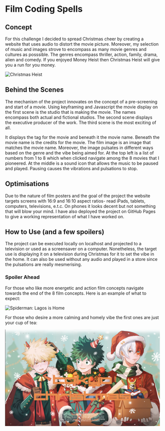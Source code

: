 # Film Coding Spells
## Concept
For this challenge I decided to spread Christmas cheer by creating a website that uses audio to distort the movie picture. Moreover, my selection of music and images strove to encompass as many movie genres and cultures as posssible. The genres encompass thriller, action, family, drama, alien and comedy. If you enjoyed Money Heist then Christmas Heist will give you a run for you money.

![Christmas Heist](action.png)

## Behind the Scenes
The mechanism of the project innovates on the concept of a pre-screening and start of a movie. Using keyframing and Javascript the movie display on the first scene is the studio that is making the movie. The names encompass both actual and fictional studios. The second scene displays the executive producer of the work. The third scene is the most exciting of all.

It displays the tag for the movie and beneath it the movie name. Beneath the movie name is the credits for the movie. The film image is an image that matches the movie name. Moreover, the image pulsates in different ways based on the genre and the vibe being aimed for. At the top left is a list of numbers from 1 to 8 which when clicked navigate among the 8 movies that I pioneered. At the middle is a sound icon that allows the music to be paused and played. Pausing causes the vibrations and pulsations to stop.

## Optimisations
Due to the nature of film posters and the goal of the project the website targets screens with 16:9 and 16:10 aspect ratios- read iPads, tablets, computers, televisions, e.t.c. On phones it looks decent but not something that will blow your mind. I have also deployed the project on GitHub Pages to give a working representation of what I have worked on.

## How to Use (and a few spoilers)
The project can be executed locally on localhost and projected to a television or used as a screensaver on a computer. Nonetheless, the target use is displaying it on a television during Christmas for it to set the vibe in the home. It can also be used without any audio and played in a store since the pulsations are really mesmerising.

### Spoiler Ahead
For those who like more energetic and action film concepts navigate towards the end of the 8 film concepts. Here is an example of what to expect:

![Spiderman: Lagos is Home](thriller.png)

For those who desire a more calming and homely vibe the first ones are just your cup of tea:

![Tokyo Christmas](family.png)
